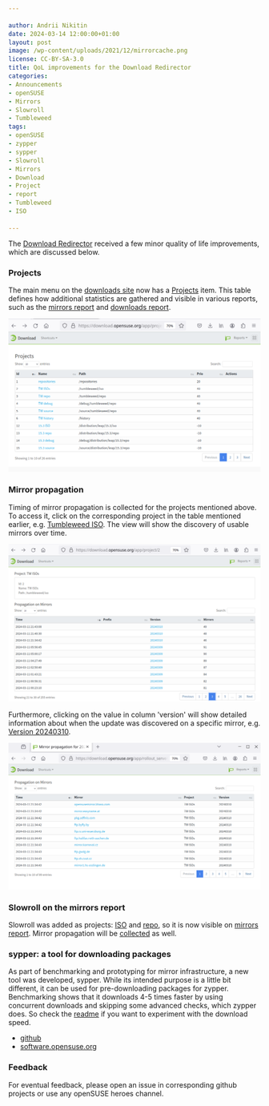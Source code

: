 ```yaml
---

author: Andrii Nikitin
date: 2024-03-14 12:00:00+01:00
layout: post
image: /wp-content/uploads/2021/12/mirrorcache.png
license: CC-BY-SA-3.0
title: QoL improvements for the Download Redirector
categories:
- Announcements
- openSUSE
- Mirrors
- Slowroll
- Tumbleweed
tags:
- openSUSE
- zypper
- sypper
- Slowroll
- Mirrors
- Download
- Project
- report
- Tumbleweed
- ISO

---
```


The [Download Redirector](https://download.opensuse.org/) received a few minor quality of life improvements, which are discussed below.

### Projects

The main menu on the [downloads site](https://downloads.opensuse.org) now has a [Projects](https://download.opensuse.org/app/project) item. This table defines how additional statistics are gathered and visible in various reports, such as the [mirrors report](https://mirrors.opensuse.org) and [downloads report](https://download.opensuse.org/report/download?group=project).

<center><img src="/wp-content/uploads/2024/03/download-redirector-1-projects.png" title="List of defined projects"></center>

### Mirror propagation

Timing of mirror propagation is collected for the projects mentioned above. To access it, click on the corresponding project in the table mentioned earlier, e.g. [Tumbleweed ISO](https://download.opensuse.org/app/project/2).
The view will show the discovery of usable mirrors over time.

<center><img src="/wp-content/uploads/2024/03/download-redirector-2-propagation.png" title="Availability of new version over time"></center>

Furthermore, clicking on the value in column 'version' will show detailed information about when the update was discovered on a specific mirror, e.g. [Version 20240310](https://download.opensuse.org/app/rollout_server/20240310).

<center><img src="/wp-content/uploads/2024/03/download-redirector-3-propagation-mirrors.png" title="Availability of new version on particular mirrors"></center>

### Slowroll on the mirrors report

Slowroll was added as projects: [ISO](https://download.opensuse.org/app/project/30) and [repo](https://download.opensuse.org/app/project/31), so it is now visible on [mirrors report](https://mirrors.opensuse.org). Mirror propagation will be [collected](https://download.opensuse.org/app/project/30) as well.

### sypper: a tool for downloading packages

As part of benchmarking and prototyping for mirror infrastructure, a new tool was developed, sypper. While its intended purpose is a little bit different, it can be used for pre-downloading packages for zypper. Benchmarking shows that it downloads 4-5 times faster by using concurrent downloads and skipping some advanced checks, which zypper does. So check the [readme](https://github.com/andrii-suse/sypper/blob/master/README.md) if you want to experiment with the download speed.

- [github](https://github.com/andrii-suse/sypper)
- [software.opensuse.org](https://software.opensuse.org/package/sypper?search_term=sypper)

### Feedback

For eventual feedback, please open an issue in corresponding github projects or use any openSUSE heroes channel.

<meta name="openSUSE, Tumbleweed, , Slowroll, Developers, sysadmin, user, Open Source, rolling release, Mirrors, ISO, report" content="HTML,CSS,XML,JavaScript">
